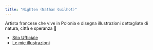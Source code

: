 ```yaml
---
title: "Nighten (Nathan Guilhot)"
---
```


Artista francese che vive in Polonia e disegna illustrazioni dettagliate di natura, città e speranza 🌿

- [Sito Ufficiale](https://nighten.fr/)
- [Le mie illustrazioni](https://gallery.nighten.fr/)
